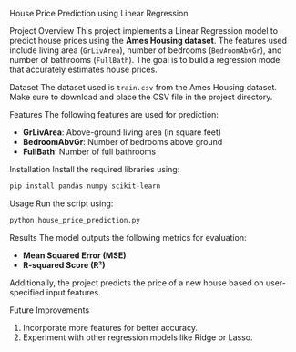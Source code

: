 House Price Prediction using Linear Regression

Project Overview
This project implements a Linear Regression model to predict house prices using the **Ames Housing dataset**. The features used include living area (`GrLivArea`), number of bedrooms (`BedroomAbvGr`), and number of bathrooms (`FullBath`). The goal is to build a regression model that accurately estimates house prices.

Dataset
The dataset used is `train.csv` from the Ames Housing dataset. Make sure to download and place the CSV file in the project directory.

Features
The following features are used for prediction:
- **GrLivArea**: Above-ground living area (in square feet)
- **BedroomAbvGr**: Number of bedrooms above ground
- **FullBath**: Number of full bathrooms

Installation
Install the required libraries using:

```bash
pip install pandas numpy scikit-learn
```

Usage
Run the script using:

```bash
python house_price_prediction.py
```

Results
The model outputs the following metrics for evaluation:
- **Mean Squared Error (MSE)**
- **R-squared Score (R²)**

Additionally, the project predicts the price of a new house based on user-specified input features.

 Future Improvements
1. Incorporate more features for better accuracy.
2. Experiment with other regression models like Ridge or Lasso.

